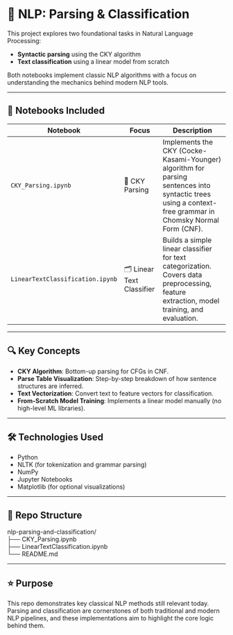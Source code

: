 # 🧠 NLP: Parsing & Classification

This project explores two foundational tasks in Natural Language Processing:

- **Syntactic parsing** using the CKY algorithm
- **Text classification** using a linear model from scratch

Both notebooks implement classic NLP algorithms with a focus on understanding the mechanics behind modern NLP tools.

---

## 📓 Notebooks Included

| Notebook | Focus | Description |
|----------|-------|-------------|
| `CKY_Parsing.ipynb` | 🧩 CKY Parsing | Implements the CKY (Cocke-Kasami-Younger) algorithm for parsing sentences into syntactic trees using a context-free grammar in Chomsky Normal Form (CNF). |
| `LinearTextClassification.ipynb` | 🗂️ Linear Text Classifier | Builds a simple linear classifier for text categorization. Covers data preprocessing, feature extraction, model training, and evaluation. |

---

## 🔍 Key Concepts

- **CKY Algorithm**: Bottom-up parsing for CFGs in CNF.
- **Parse Table Visualization**: Step-by-step breakdown of how sentence structures are inferred.
- **Text Vectorization**: Convert text to feature vectors for classification.
- **From-Scratch Model Training**: Implements a linear model manually (no high-level ML libraries).

---

## 🛠 Technologies Used

- Python
- NLTK (for tokenization and grammar parsing)
- NumPy
- Jupyter Notebooks
- Matplotlib (for optional visualizations)

---

## 📁 Repo Structure

nlp-parsing-and-classification/  
├── CKY_Parsing.ipynb  
├── LinearTextClassification.ipynb  
└── README.md

---

## ⭐ Purpose

This repo demonstrates key classical NLP methods still relevant today. Parsing and classification are cornerstones of both traditional and modern NLP pipelines, and these implementations aim to highlight the core logic behind them.
